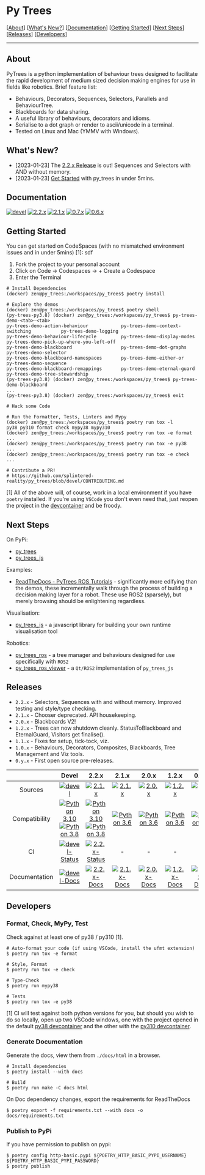 # Py Trees

[[About](#about)] [[What's New?](#whats-new)] [[Documentation](#documentation)] [[Getting Started](#getting-started)] [[Next Steps](#next-steps)] [[Releases](#releases)] [[Developers](#developers)]

----

## About

PyTrees is a python implementation of behaviour trees designed to facilitate the rapid development of medium sized decision making engines for use in fields like robotics. Brief feature list:

* Behaviours, Decorators, Sequences, Selectors, Parallels and BehaviourTree.
* Blackboards for data sharing.
* A useful library of behaviours, decorators and idioms.
* Serialise to a dot graph or render to ascii/unicode in a terminal.
* Tested on Linux and Mac (YMMV with Windows).

## What's New?

* [2023-01-23] The [2.2.x Release][new-2.2.x] is out! Sequences and Selectors with AND without memory.
* [2023-01-23] [Get Started](#getting-started) with py_trees in under 5mins.

## Documentation

[![devel][docs-devel-image]][docs-devel] [![2.2.x][docs-2.2.x-image]][docs-2.2.x] [![2.1.x][docs-2.1.x-image]][docs-2.1.x] [![0.7.x][docs-0.7.x-image]][docs-0.7.x] [![0.6.x][docs-0.6.x-image]][docs-0.6.x]

## Getting Started

You can get started on CodeSpaces (with no mismatched environment issues and in under 5mins) [1]:
sdf
1. Fork the project to your personal account
2. Click on Code -> Codespaces -> + Create a Codespace
3. Enter the Terminal

```
# Install Dependencies
(docker) zen@py_trees:/workspaces/py_trees$ poetry install

# Explore the demos
(docker) zen@py_trees:/workspaces/py_trees$ poetry shell
(py-trees-py3.8) (docker) zen@py_trees:/workspaces/py_trees$ py-trees-demo-<tab>-<tab>
py-trees-demo-action-behaviour            py-trees-demo-context-switching           py-trees-demo-logging
py-trees-demo-behaviour-lifecycle         py-trees-demo-display-modes               py-trees-demo-pick-up-where-you-left-off
py-trees-demo-blackboard                  py-trees-demo-dot-graphs                  py-trees-demo-selector
py-trees-demo-blackboard-namespaces       py-trees-demo-either-or                   py-trees-demo-sequence
py-trees-demo-blackboard-remappings       py-trees-demo-eternal-guard               py-trees-demo-tree-stewardship
(py-trees-py3.8) (docker) zen@py_trees:/workspaces/py_trees$ py-trees-demo-blackboard
...
(py-trees-py3.8) (docker) zen@py_trees:/workspaces/py_trees$ exit

# Hack some Code

# Run the Formatter, Tests, Linters and Mypy
(docker) zen@py_trees:/workspaces/py_trees$ poetry run tox -l
py38 py310 format check mypy38 mypy310
(docker) zen@py_trees:/workspaces/py_trees$ poetry run tox -e format
...
(docker) zen@py_trees:/workspaces/py_trees$ poetry run tox -e py38
...
(docker) zen@py_trees:/workspaces/py_trees$ poetry run tox -e check
...

# Contribute a PR!
# https://github.com/splintered-reality/py_trees/blob/devel/CONTRIBUTING.md
```

[1] All of the above will, of course, work in a local environment if you have `poetry` installed. If you're using `VSCode`
you don't even need that, just reopen the project in the [devcontainer](.devcontainer/devcontainer.json) and be froody.

## Next Steps

On PyPi:
* [py_trees](https://pypi.org/project/py-trees/)
* [py_trees_js](https://pypi.org/project/py-trees-js/)

Examples:
* [ReadTheDocs - PyTrees ROS Tutorials](https://py-trees-ros-tutorials.readthedocs.io/en/release-2.0.x/index.html) - significantly more edifying than the demos, these incrementally walk through the process of building a decision making layer for a robot. These use ROS2 (sparsely), but merely browsing should be enlightening regardless.

Visualisation:
* [py_trees_js](https://github.com/splintered-reality/py_trees_js) - a javascript library for building your own runtime visualisation tool

Robotics:
* [py_trees_ros](https://github.com/splintered-reality/py_trees_ros) - a tree manager and behaviours designed for use specifically with `ROS2`
* [py_trees_ros_viewer](https://github.com/splintered-reality/py_trees_ros_viewer) - a `Qt/ROS2` implementation of `py_trees_js`

## Releases

* `2.2.x` - Selectors, Sequences with and without memory. Improved testing and style/type checking.
* `2.1.x` - Chooser deprecated. API housekeeping.
* `2.0.x` - Blackboards V2!
* `1.2.x` - Trees can now shutdown cleanly. StatusToBlackboard and EternalGuard, Visitors get finalise().
* `1.1.x` - Fixes for setup, tick-tock, viz.
* `1.0.x` - Behaviours, Decorators, Composites, Blackboards, Tree Management and Viz tools.
* `0.y.x` - First open source pre-releases.

| | Devel | 2.2.x | 2.1.x | 2.0.x | 1.2.x | 0.7.x | 0.6.x |
|:---:|:---:|:---:|:---:|:---:|:---:|:---:|:---:|
| Sources | [![devel][sources-devel-image]][sources-devel] | [![2.1.x][sources-2.2.x-image]][sources-2.2.x] | [![2.1.x][sources-2.1.x-image]][sources-2.1.x] | [![2.0.x][sources-2.0.x-image]][sources-2.0.x] | [![1.2.x][sources-1.2.x-image]][sources-1.2.x] | [![0.7.x][sources-0.7.x-image]][sources-0.7.x] | [![0.6.x][sources-0.6.x-image]][sources-0.6.x]
| Compatibility | [![Python 3.10][python310-image]][python310-docs] [![Python 3.8][python38-image]][python38-docs] | [![Python 3.10][python310-image]][python310-docs] [![Python 3.8][python38-image]][python38-docs] | [![Python 3.6][python36-image]][python36-docs] | [![Python 3.6][python36-image]][python36-docs] | [![Python 3.6][python36-image]][python36-docs] | [![Python 3.6][python36-image]][python36-docs] | [![Python 2.7][python27-image]][python27-docs]
| CI | [![devel-Status][devel-build-status-image]][devel-build-status] | [![2.2.x-Status][2.2.x-build-status-image]][2.2.x-build-status] | - | - | - | - | - | 
| Documentation | [![devel-Docs][rtd-devel-image]][docs-devel] | [![2.2.x-Docs][rtd-2.2.x-image]][docs-2.2.x] | [![2.1.x-Docs][rtd-2.1.x-image]][docs-2.1.x] | [![2.0.x-Docs][rtd-2.0.x-image]][docs-2.0.x] | [![1.2.x-Docs][rtd-1.2.x-image]][docs-1.2.x] | [![0.7.x-Docs][rtd-0.7.x-image]][docs-0.7.x] | [![0.6.x-Docs][rtd-0.6.x-image]][docs-0.6.x]

## Developers

### Format, Check, MyPy, Test

Check against at least one of py38 / py310 [1].

```
# Auto-format your code (if using VSCode, install the ufmt extension)
$ poetry run tox -e format

# Style, Format
$ poetry run tox -e check

# Type-Check
$ poetry run mypy38

# Tests
$ poetry run tox -e py38
```

[1] CI will test against both python versions for you, but should you wish to do so locally, open up two VSCode windows, one with the project opened in the default [py38 devcontainer](.devcontainer) and the other with the [py310 devcontainer](.devcontainer/py310).

### Generate Documentation

Generate the docs, view them from `./docs/html` in a browser.

```
# Install dependencies
$ poetry install --with docs

# Build
$ poetry run make -C docs html
```

On Doc dependency changes, export the requirements for ReadTheDocs

```
$ poetry export -f requirements.txt --with docs -o docs/requirements.txt
```

### Publish to PyPi

If you have permission to publish on pypi:

```
$ poetry config http-basic.pypi ${POETRY_HTTP_BASIC_PYPI_USERNAME} ${POETRY_HTTP_BASIC_PYPI_PASSWORD}
$ poetry publish
```

[license-image]: https://img.shields.io/badge/License-BSD%203--Clause-orange.svg?style=plastic
[license]: LICENSE

[python310-image]: https://img.shields.io/badge/python-3.10-green.svg?style=plastic
[python310-docs]: https://docs.python.org/3.10/
[python38-image]: https://img.shields.io/badge/python-3.8-green.svg?style=plastic
[python38-docs]: https://docs.python.org/3.8/
[python36-image]: https://img.shields.io/badge/python-3.6-green.svg?style=plastic
[python36-docs]: https://docs.python.org/3.6/
[python27-image]: https://img.shields.io/badge/python-2.7-green.svg?style=plastic
[python27-docs]: https://docs.python.org/2.7/

[devel-build-status-image]: https://github.com/splintered-reality/py_trees/actions/workflows/pre-merge.yaml/badge.svg
[devel-build-status]: https://github.com/splintered-reality/py_trees/actions/workflows/pre-merge.yaml
[2.2.x-build-status-image]: https://github.com/splintered-reality/py_trees/actions/workflows/pre-merge.yaml/badge.svg??branch=release/2.2.x
[2.2.x-build-status]: https://github.com/splintered-reality/py_trees/actions/workflows/pre-merge.yaml

[new-2.2.x]: https://github.com/splintered-reality/py_trees/blob/devel/CHANGELOG.rst#22x-2023-01-23---sequences-and-selectors-with-and-without-memory


[docs-devel]: http://py-trees.readthedocs.io/
[docs-2.2.x]: http://py-trees.readthedocs.io/en/release-2.2.x/
[docs-2.1.x]: http://py-trees.readthedocs.io/en/release-2.1.x/
[docs-2.0.x]: http://py-trees.readthedocs.io/en/release-2.0.x/
[docs-1.3.x]: http://py-trees.readthedocs.io/en/release-1.3.x/
[docs-1.2.x]: http://py-trees.readthedocs.io/en/release-1.2.x/
[docs-0.7.x]: http://py-trees.readthedocs.io/en/release-0.7.x/
[docs-0.6.x]: http://py-trees.readthedocs.io/en/release-0.6.x/
[docs-0.5.x]: http://docs.ros.org/kinetic/api/py_trees/html/

[docs-devel-image]: http://img.shields.io/badge/docs-devel-brightgreen.svg?style=plastic
[docs-2.2.x-image]: http://img.shields.io/badge/docs-2.2.x-brightgreen.svg?style=plastic
[docs-2.1.x-image]: http://img.shields.io/badge/docs-2.1.x-brightgreen.svg?style=plastic
[docs-2.0.x-image]: http://img.shields.io/badge/docs-2.0.x-brightgreen.svg?style=plastic
[docs-1.3.x-image]: http://img.shields.io/badge/docs-1.3.x-brightgreen.svg?style=plastic
[docs-1.2.x-image]: http://img.shields.io/badge/docs-1.2.x-brightgreen.svg?style=plastic
[docs-0.7.x-image]: http://img.shields.io/badge/docs-0.7.x-brightgreen.svg?style=plastic
[docs-0.6.x-image]: http://img.shields.io/badge/docs-0.6.x-brightgreen.svg?style=plastic
[docs-0.5.x-image]: http://img.shields.io/badge/docs-0.5.x-brightgreen.svg?style=plastic

[rtd-devel-image]: https://readthedocs.org/projects/py-trees/badge/?version=devel&style=plastic
[rtd-2.2.x-image]: https://readthedocs.org/projects/py-trees/badge/?version=release-2.2.x&style=plastic
[rtd-2.1.x-image]: https://readthedocs.org/projects/py-trees/badge/?version=release-2.1.x&style=plastic
[rtd-2.0.x-image]: https://readthedocs.org/projects/py-trees/badge/?version=release-2.0.x&style=plastic
[rtd-1.3.x-image]: https://readthedocs.org/projects/py-trees/badge/?version=release-1.3.x&style=plastic
[rtd-1.2.x-image]: https://readthedocs.org/projects/py-trees/badge/?version=release-1.2.x&style=plastic
[rtd-0.7.x-image]: https://readthedocs.org/projects/py-trees/badge/?version=release-0.7.x&style=plastic
[rtd-0.6.x-image]: https://readthedocs.org/projects/py-trees/badge/?version=release-0.6.x&style=plastic
[rtd-0.5.x-image]: https://readthedocs.org/projects/py-trees/badge/?version=release-0.5.x&style=plastic
[not-available-docs-image]: http://img.shields.io/badge/docs-n/a-yellow.svg?style=plastic

[sources-devel]: https://github.com/splintered-reality/py_trees/tree/devel
[sources-2.2.x]: https://github.com/splintered-reality/py_trees/tree/release/2.2.x
[sources-2.1.x]: https://github.com/splintered-reality/py_trees/tree/release/2.1.x
[sources-2.0.x]: https://github.com/splintered-reality/py_trees/tree/release/2.0.x
[sources-1.3.x]: https://github.com/splintered-reality/py_trees/tree/release/1.3.x
[sources-1.2.x]: https://github.com/splintered-reality/py_trees/tree/release/1.2.x
[sources-0.7.x]: https://github.com/splintered-reality/py_trees/tree/release/0.7.x
[sources-0.6.x]: https://github.com/splintered-reality/py_trees/tree/release/0.6.x
[sources-0.5.x]: https://github.com/splintered-reality/py_trees/tree/release/0.5.x

[sources-devel-image]: http://img.shields.io/badge/sources-devel-blue.svg?style=plastic
[sources-2.2.x-image]: http://img.shields.io/badge/sources-2.2.x-blue.svg?style=plastic
[sources-2.1.x-image]: http://img.shields.io/badge/sources-2.1.x-blue.svg?style=plastic
[sources-2.0.x-image]: http://img.shields.io/badge/sources-2.0.x-blue.svg?style=plastic
[sources-1.3.x-image]: http://img.shields.io/badge/sources-1.3.x-blue.svg?style=plastic
[sources-1.2.x-image]: http://img.shields.io/badge/sources-1.2.x-blue.svg?style=plastic
[sources-0.7.x-image]: http://img.shields.io/badge/sources-0.7.x-blue.svg?style=plastic
[sources-0.6.x-image]: http://img.shields.io/badge/sources-0.6.x-blue.svg?style=plastic
[sources-0.5.x-image]: http://img.shields.io/badge/sources-0.5.x-blue.svg?style=plastic
